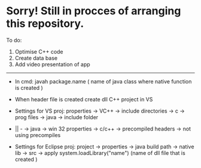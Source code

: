 # Sorry! Still in procces of arranging this repository.


To do:

1. Optimise C++ code
2. Create data base
3. Add video presentation of app

***********************
- In cmd: javah package.name ( name of java class where native function is created )
- When header file is created create dll C++ project in VS
- Settings for VS proj:
properties -> VC++ -> include directories -> c -> prog files -> java -> include folder
- || - -> java -> win 32
properties -> c/c++ -> precompiled headers -> not using precompiles

- Settings for Eclipse proj:
project -> properties -> java build path -> native lib -> src -> apply
system.loadLibrary("name") (name of dll file that is created )
